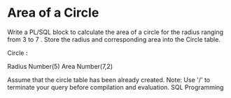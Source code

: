 # Area of a Circle

Write a PL/SQL block to calculate the area of a circle for the radius ranging from 3 to 7 . Store the radius and corresponding area into the Circle table.

Circle :


Radius	Number(5)
Area	Number(7,2)

Assume that the circle table has been already created.
Note: Use '/' to terminate your query before compilation and evaluation.
SQL Programming

